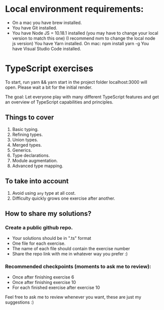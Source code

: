 # Local environment requirements:

* On a mac you have brew installed.
* You have Git installed.
* You have Node JS = 10.18.1 installed (you may have to change your local version to match this one)
(I recommend nvm to change the local node js version)
You have Yarn installed. On mac: npm install yarn -g
You have Visual Studio Code installed.

# TypeScript exercises

To start, run yarn && yarn start in the project folder
localhost:3000 will open. Please wait a bit for the initial render.

The goal: Let everyone play with many different TypeScript features
and get an overview of TypeScript capabilities and principles.

## Things to cover

 1. Basic typing.
 2. Refining types.
 3. Union types.
 4. Merged types.
 5. Generics.
 6. Type declarations.
 7. Module augmentation.
 8. Advanced type mapping.

## To take into account

 1. Avoid using `any` type at all cost.
 2. Difficulty quickly grows one exercise after another.

## How to share my solutions?

### Create a public github repo. 
- Your solutions should be in ".ts" format
- One file for each exercise. 
- The name of each file should contain the exercise number
- Share the repo link with me in whatever way you prefer :) 

### Recommended checkpoints (moments to ask me to review):
* Once after finishing exercise 6
* Once after finishing exercise 10
* For each finished exercise after exercise 10

Feel free to ask me to review whenever you want, these are just my suggestions :) 
